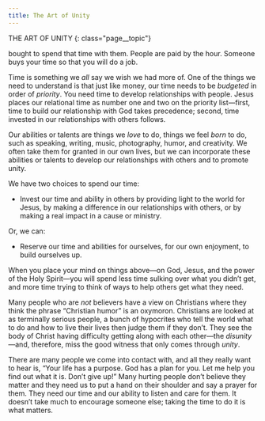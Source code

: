 ```yaml
---
title: The Art of Unity
---
```


THE ART OF UNITY
{: class="page__topic"}

bought to spend that time with them. People are paid by the hour. Someone buys
your time so that you will do a job.

Time is something we _all_ say we wish we had more of. One of the things
we need to understand is that just like money, our time needs to be _budgeted_
in order of _priority_. You need time to develop relationships with people. Jesus
places our relational time as number one and two on the priority list—first, time
to build our relationship with God takes precedence; second, time invested in
our relationships with others follows.

Our abilities or talents are things we _love_ to do, things we feel _born_ to do,
such as speaking, writing, music, photography, humor, and creativity. We often
take them for granted in our own lives, but we can incorporate these abilities or
talents to develop our relationships with others and to promote unity.

We have two choices to spend our time:

- Invest our time and ability in others by providing light to the
    world for Jesus, by making a difference in our relationships
    with others, or by making a real impact in a cause or ministry.

Or, we can:

- Reserve our time and abilities for ourselves, for our own
    enjoyment, to build ourselves up.

When you place your mind on things above—on God, Jesus, and the power
of the Holy Spirit—you will spend less time sulking over what you didn’t get, and
more time trying to think of ways to help others get what they need.

Many people who are _not_ believers have a view on Christians where they
think the phrase “Christian humor” is an oxymoron. Christians are looked at
as terminally serious people, a bunch of hypocrites who tell the world what to
do and how to live their lives then judge them if they don’t. They see the body
of Christ having difficulty getting along with each other—the _disunity_ —and,
therefore, miss the good witness that only comes through _unity_.

There are many people we come into contact with, and all they really want
to hear is, “Your life has a purpose. God has a plan for you. Let me help you find
out what it is. Don’t give up!” Many hurting people don’t believe they matter
and they need us to put a hand on their shoulder and say a prayer for them. They
need our time and our ability to listen and care for them. It doesn’t take much to
encourage someone else; taking the time to do it is what matters.